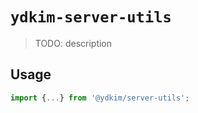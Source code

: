 # `ydkim-server-utils`

> TODO: description

## Usage

```javascript
import {...} from '@ydkim/server-utils';

```
